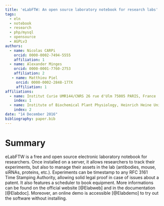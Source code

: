 ```yaml
---
title: 'eLabFTW: An open source laboratory notebook for research labs'
tags:
  - eln
  - notebook
  - research
  - php/mysql
  - opensource
  - AGPLv3
authors:
  - name: Nicolas CARPi
    orcid: 0000-0002-7494-5555
    affiliation: 1
  - name: Alexander Minges
    orcid: 0000-0001-7760-2753
    affiliation: 2
   - name: Matthieu Piel
     orcid: 0000-0002-2848-177X
     affiliation: 1
affiliations:
  - name: Institut Curie UMR144/CNRS 26 rue d'Ulm 75005 PARIS, France
    index: 1
  - name: Institute of Biochemical Plant Physiology, Heinrich Heine University 40204 Düsseldorf, Germany
    index: 2
date: "14 December 2016"
bibliography: paper.bib
---
```


# Summary

eLabFTW is a free and open source electronic laboratory notebook for researchers.
Once installed on a server, it allows researchers to track their experiments, but
also to manage their assets in the lab (antibodies, mouse, siRNAs, proteins, etc.).
Experiments can be timestamp to any RFC 3161 Time Stamping Authority, allowing solid legal proof in case of issues about a patent. It also features a scheduler to book equipment. More informations can be found on the official website [@Elabweb] and in the documentation [@Elabdoc]. Moreover, an online demo is accessible [@Elabdemo] to try out the software without installing.
